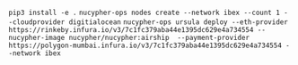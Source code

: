`pip3 install -e .`
`nucypher-ops nodes create --network ibex --count 1 --cloudprovider digitialocean`
`nucypher-ops ursula deploy --eth-provider https://rinkeby.infura.io/v3/7c1fc379aba44e1395dc629e4a734554 --nucypher-image nucypher/nucypher:airship  --payment-provider https://polygon-mumbai.infura.io/v3/7c1fc379aba44e1395dc629e4a734554 --network ibex` 
